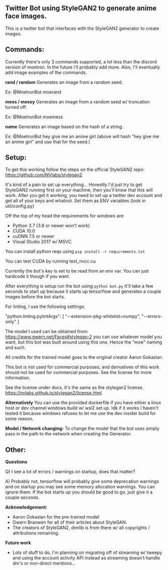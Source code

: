 ## Twitter Bot using StyleGAN2 to generate anime face images.

This is a twitter bot that interfaces with the StyleGAN2 generator to create images.

## Commands:

Currently there's only 3 commands supported, a lot less than the discord version of moetron.
In the future I'll probably add more. Also, I'll eventually add image examples of the commands.

**rand / random** 
Generates an image from a random seed.

Ex: @MoetronBot moerand

**mess / messy** 
Generates an image from a random seed w/ truncation turned off.

Ex: @MoetronBot moemess

**name** 
Generates an image based on the hash of a string.

Ex: @MoetronBot hey give me an anime girl
(above will hash "hey give me an anime girl" and use that for the seed.)


## Setup:

To get this working follow the steps on the official StyleGAN2 repo:
https://github.com/NVlabs/stylegan2

It's kind of a pain to set up everything... Honestly I'd just try to get StyleGAN2 running first on your machine, then you'll know that this will work. After you get it working, you need to set up a twitter dev account and get all of your keys and whatnot. Set them as ENV variables (look in util/config.py)

Off the top of my head the requirements for windows are:
* Python 3.7 (3.8 or newer won't work)
* CUDA 10.0
* cuDNN 7.5 or newer
* Visual Studio 2017 w/ MSVC

You can install python reqs using `pip install -r requirements.txt`

You can test CUDA by running test_nvcc.cu

Currently the bot's key is set to be read from an env var. You can just hardcode it though if you want.

After everything is setup run the bot using `python bot.py` It'll take a few seconds to start up because it starts up tensorflow and generates a couple images before the bot starts.

For linting, I use the following settings:

"python.linting.pylintArgs": [
    "--extension-pkg-whitelist=numpy",
    "--errors-only"
]

The model I used can be obtained from:
https://www.gwern.net/Faces#stylegan-2
you can use whatever model you want, but this bot was built around using this one. Hence the "moe" naming and such.

All credits for the trained model goes to the original creator Aaron Gokaslan.

This bot is not used for commercial purposes, and derivatives of this work should not be used for commercial purposes. See the license for more information.

See the license under docs, it's the same as the stylegan2 license.
https://nvlabs.github.io/stylegan2/license.html

**Alternatively**
You can use the provided dockerfile if you have either a linux host or dev channel windows build w/ wsl2 set up. Idk if it works I haven't tested it because windows refuses to let me use the dev insider build for some reason.

**Model / Network changing:**
To change the model that the bot uses simply pass in the path to the network when creating the Generator.

## Other:

**Questions**

Q) I see a lot of errors / warnings on startup, does that matter?

A) Probably not, tensorflow will probably give some deprecation warnings and on startup you may see some memory allocation warnings. You can ignore them. If the bot starts up you should be good to go, just give it a couple seconds.

**Acknowledgement:**
* Aaron Gokaslan for the pre-trained model
* Gwern Branwen for all of their articles about StyleGAN.
* The creators of StyleGAN2, dnnlib is from there w/ all copyrights / attributions remaining.

**Future work**
* Lots of stuff to do, I'm planning on migrating off of streaming w/ tweepy and using the account activity API instead as streaming doesn't handle dm's or non-direct mentions...